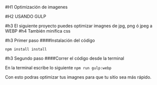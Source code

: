#H1 Optimización de imagenes

#H2 USANDO GULP

#h3 El siguiente proyecto puedes optimizar imagnes de jpg, png ó jpeg a WEBP
#h4 También minifica css


#h3 Primer paso
####Instalación del código

`npm install install`

#h3 Segundo paso
####Correr el código desde la terminal 

En la terminal escribe lo siguiente `npm run gulp:webp`

Con esto podras optimizar tus imagnes para que tu sitio sea más rápido.